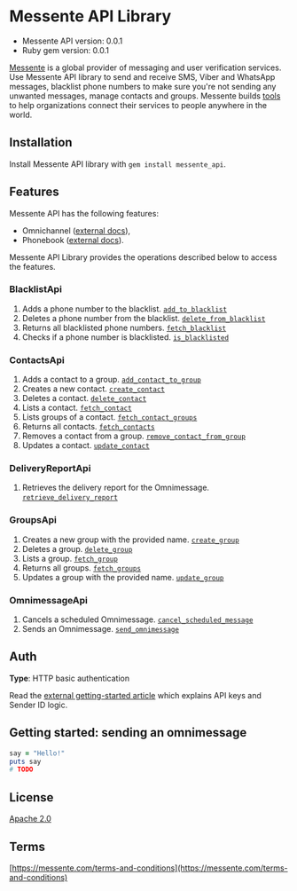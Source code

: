 # Messente API Library

- Messente API version: 0.0.1
- Ruby gem version: 0.0.1

[Messente](https://messente.com) is a global provider of messaging and user verification services. Use Messente API library to send and receive SMS, Viber and WhatsApp messages, blacklist phone numbers to make sure you&#39;re not sending any unwanted messages, manage contacts and groups.  Messente builds [tools](https://messente.com/documentation) to help organizations connect their services to people anywhere in the world.

## Installation

Install Messente API library with `gem install messente_api`.

## Features

Messente API has the following features:

- Omnichannel ([external docs](https://messente.com/omnichannel-api)),
- Phonebook ([external docs](https://messente.com/phonebook-api)).

Messente API Library provides the operations described below to access the features.

### BlacklistApi

1. Adds a phone number to the blacklist. [`add_to_blacklist`](docs/BlacklistApi.md#add_to_blacklist)
1. Deletes a phone number from the blacklist. [`delete_from_blacklist`](docs/BlacklistApi.md#delete_from_blacklist)
1. Returns all blacklisted phone numbers. [`fetch_blacklist`](docs/BlacklistApi.md#fetch_blacklist)
1. Checks if a phone number is blacklisted. [`is_blacklisted`](docs/BlacklistApi.md#is_blacklisted)

### ContactsApi

1. Adds a contact to a group. [`add_contact_to_group`](docs/ContactsApi.md#add_contact_to_group)
1. Creates a new contact. [`create_contact`](docs/ContactsApi.md#create_contact)
1. Deletes a contact. [`delete_contact`](docs/ContactsApi.md#delete_contact)
1. Lists a contact. [`fetch_contact`](docs/ContactsApi.md#fetch_contact)
1. Lists groups of a contact. [`fetch_contact_groups`](docs/ContactsApi.md#fetch_contact_groups)
1. Returns all contacts. [`fetch_contacts`](docs/ContactsApi.md#fetch_contacts)
1. Removes a contact from a group. [`remove_contact_from_group`](docs/ContactsApi.md#remove_contact_from_group)
1. Updates a contact. [`update_contact`](docs/ContactsApi.md#update_contact)

### DeliveryReportApi

1. Retrieves the delivery report for the Omnimessage. [`retrieve_delivery_report`](docs/DeliveryReportApi.md#retrieve_delivery_report)

### GroupsApi

1. Creates a new group with the provided name. [`create_group`](docs/GroupsApi.md#create_group)
1. Deletes a group. [`delete_group`](docs/GroupsApi.md#delete_group)
1. Lists a group. [`fetch_group`](docs/GroupsApi.md#fetch_group)
1. Returns all groups. [`fetch_groups`](docs/GroupsApi.md#fetch_groups)
1. Updates a group with the provided name. [`update_group`](docs/GroupsApi.md#update_group)

### OmnimessageApi

1. Cancels a scheduled Omnimessage. [`cancel_scheduled_message`](docs/OmnimessageApi.md#cancel_scheduled_message)
1. Sends an Omnimessage. [`send_omnimessage`](docs/OmnimessageApi.md#send_omnimessage)

## Auth

**Type**: HTTP basic authentication

Read the [external getting-started article](https://messente.com/documentation/getting-started) which explains API keys and Sender ID logic.

## Getting started: sending an omnimessage

```ruby
say = "Hello!"
puts say
# TODO

```

## License

[Apache 2.0](http://www.apache.org/licenses/LICENSE-2.0.html)

## Terms

[https://messente.com/terms-and-conditions](https://messente.com/terms-and-conditions)
